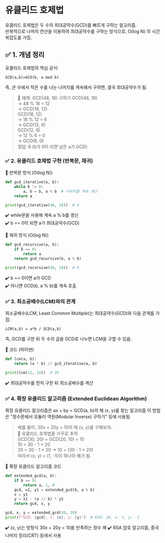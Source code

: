 # 유클리드 호제법

유클리드 호제법은 두 수의 최대공약수(GCD)를 빠르게 구하는 알고리즘.<br>
반복적으로 나머지 연산을 이용하여 최대공약수를 구하는 방식으로, O(log N) 의 시간복잡도를 가짐.

## ✅ 1. 개념 정리
유클리드 호제법의 핵심 공식:

`GCD(a,b)=GCD(b, a mod b)`

즉, 큰 수에서 작은 수를 나눈 나머지를 계속해서 구하면, 결국 최대공약수가 됨.


> 🔹 예제: GCD(48, 18) 구하기
> GCD(48, 18)<br>
> → 48 % 18 = 12<br>
> → GCD(18, 12)<br>
> GCD(18, 12)<br>
> → 18 % 12 = 6<br>
> → GCD(12, 6)<br>
> GCD(12, 6)<br>
> → 12 % 6 = 0<br>
> → GCD(6, 0)<br>
> 정답: 6 (b가 0이 되면 남은 a가 GCD)


### ✅ 2. 유클리드 호제법 구현 (반복문, 재귀)
📌 반복문 방식 (O(log N))

```python
def gcd_iterative(a, b):
    while b != 0:
        a, b = b, a % b  # 나머지를 계속 계산
    return a

print(gcd_iterative(48, 18))  # 6
```
✔️ while문을 사용해 계속 a % b를 갱신<br>
✔️ b == 0이 되면 a가 최대공약수(GCD)<br>

📌 재귀 방식 (O(log N))

```python
def gcd_recursive(a, b):
    if b == 0:
        return a
    return gcd_recursive(b, a % b)

print(gcd_recursive(48, 18))  # 6
```
✔️ b == 0이면 a가 GCD<br>
✔️ 아니면 GCD(b, a % b)를 계속 호출<br>

### ✅ 3. 최소공배수(LCM)와의 관계
최소공배수(LCM, Least Common Multiple)는 최대공약수(GCD)와 다음 관계를 가짐:

`LCM(a,b) = a*b / GCD(a,b)`

즉, GCD를 구한 뒤 두 수의 곱을 GCD로 나누면 LCM을 구할 수 있음.


📌 코드 (파이썬)
```python
def lcm(a, b):
    return (a * b) // gcd_iterative(a, b)

print(lcm(12, 18))  # 36
```
✔️ 최대공약수를 먼저 구한 뒤 최소공배수를 계산

### ✅ 4. 확장 유클리드 알고리즘 (Extended Euclidean Algorithm)
확장 유클리드 알고리즘은 ax + by = GCD(a, b)의 해 (x, y)를 찾는 알고리즘
이 방법은 "정수론에서 모듈러 역원(Modular Inverse) 구하기" 등에 사용됨.

> 예를 들어, 30x + 20y = 10의 해 (x, y)를 구해보자. <br>
> 🔹 유클리드 호제법을 거꾸로 추적<br>
> GCD(30, 20) = GCD(20, 10) = 10<br>
> 10 = 30 - 1 × 20<br>
> 20 = 30 - 1 × 20 → 10 = (30 - 1 × 20)<br>
> 따라서 (x, y) = (1, -1)이 하나의 해가 됨.<br>

📌 확장 유클리드 알고리즘 코드

```python
def extended_gcd(a, b):
    if b == 0:
        return a, 1, 0
    gcd, x1, y1 = extended_gcd(b, a % b)
    x = y1
    y = x1 - (a // b) * y1
    return gcd, x, y

gcd, x, y = extended_gcd(30, 20)
print(f"GCD: {gcd}, x: {x}, y: {y}")  # GCD: 10, x: 1, y: -1
```


✔️ (x, y)는 방정식 30x + 20y = 10을 만족하는 정수 해
✔️ RSA 암호 알고리즘, 중국 나머지 정리(CRT) 등에서 사용

